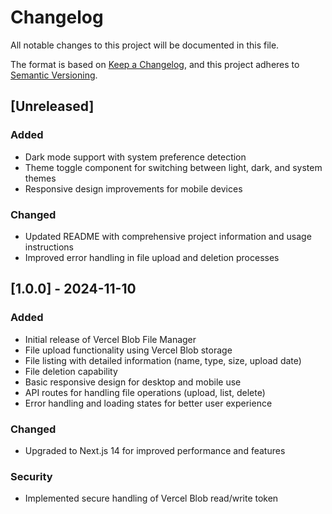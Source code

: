 # Changelog

All notable changes to this project will be documented in this file.

The format is based on [Keep a Changelog](https://keepachangelog.com/en/1.0.0/),
and this project adheres to [Semantic Versioning](https://semver.org/spec/v2.0.0.html).

## [Unreleased]

### Added
- Dark mode support with system preference detection
- Theme toggle component for switching between light, dark, and system themes
- Responsive design improvements for mobile devices

### Changed
- Updated README with comprehensive project information and usage instructions
- Improved error handling in file upload and deletion processes

## [1.0.0] - 2024-11-10

### Added
- Initial release of Vercel Blob File Manager
- File upload functionality using Vercel Blob storage
- File listing with detailed information (name, type, size, upload date)
- File deletion capability
- Basic responsive design for desktop and mobile use
- API routes for handling file operations (upload, list, delete)
- Error handling and loading states for better user experience

### Changed
- Upgraded to Next.js 14 for improved performance and features

### Security
- Implemented secure handling of Vercel Blob read/write token